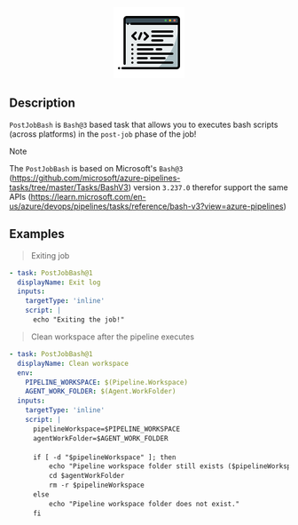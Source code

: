 
<p align="center">
  <img width="128" height="128" src="https://github.com/tsvetilian-ty/PostJobBash/raw/main/images/extension-icon.png">
</p>

## Description
`PostJobBash` is `Bash@3` based task that allows you to executes bash scripts (across platforms) in the `post-job` phase of the job!

> [!NOTE]  
> The `PostJobBash` is based on Microsoft's `Bash@3` (https://github.com/microsoft/azure-pipelines-tasks/tree/master/Tasks/BashV3) version `3.237.0` therefor support the same APIs (https://learn.microsoft.com/en-us/azure/devops/pipelines/tasks/reference/bash-v3?view=azure-pipelines)

## Examples
> Exiting job
```yml
- task: PostJobBash@1
  displayName: Exit log
  inputs:
    targetType: 'inline'
    script: |
      echo "Exiting the job!"
```
> Clean workspace after the pipeline executes
```yml
- task: PostJobBash@1
  displayName: Clean workspace
  env:
    PIPELINE_WORKSPACE: $(Pipeline.Workspace)
    AGENT_WORK_FOLDER: $(Agent.WorkFolder)
  inputs:
    targetType: 'inline'
    script: |
      pipelineWorkspace=$PIPELINE_WORKSPACE
      agentWorkFolder=$AGENT_WORK_FOLDER

      if [ -d "$pipelineWorkspace" ]; then
          echo "Pipeline workspace folder still exists ($pipelineWorkspace), deleting..."
          cd $agentWorkFolder
          rm -r $pipelineWorkspace
      else
          echo "Pipeline workspace folder does not exist."
      fi
```